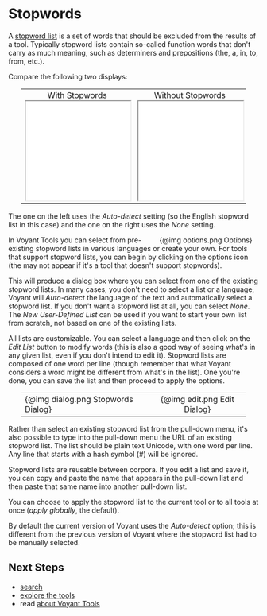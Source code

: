 # Stopwords

A [stopword list](https://en.wikipedia.org/wiki/Stop_words) is a set of words that should be excluded from the results of a tool. Typically stopword lists contain so-called function words that don't carry as much meaning, such as determiners and prepositions (the, a, in, to, from, etc.).

Compare the following two displays:

<table style="width: 90%; margin-left: auto; margin-right: auto;"><tr><td style="text-align: center;">With Stopwords<br /><iframe src="../tool/Cirrus/?useReferer=true" style="width: 100%; height: 200px; margin-left: auto; margin-right: auto;"></iframe></td><td style="text-align: center;">Without Stopwords<br /><iframe src="../tool/Cirrus/?useReferer=true&stopList=none" style="width: 100%; height: 200px; margin-left: auto; margin-right: auto;"></iframe></td></tr></table>

The one on the left uses the _Auto-detect_ setting (so the English stopword list in this case) and the one on the right uses the _None_ setting.

<div style="float: right; width: 200px;">{@img options.png Options}</div> In Voyant Tools you can select from pre-existing stopword lists in various languages or create your own. For tools that support stopword lists, you can begin by clicking on the options icon (the may not appear if it's a tool that doesn't support stopwords).

This will produce a dialog box where you can select from one of the existing stopword lists. In many cases, you don't need to select a list or a language, Voyant will _Auto-detect_ the language of the text and automatically select a stopword list. If you don't want a stopword list at all, you can select _None_. The _New User-Defined List_ can be used if you want to start your own list from scratch, not based on one of the existing lists.

All lists are customizable. You can select a language and then click on the _Edit List_ button to modify words (this is also a good way of seeing what's in any given list, even if you don't intend to edit it). Stopword lists are composed of one word per line (though remember that what Voyant considers a word might be different from what's in the list). One you're done, you can save the list and then proceed to apply the options.

<table style="width: 90%; margin-left: auto; margin-right: auto;"><tr><td><div style="max-width: 400px;">{@img dialog.png Stopwords Dialog}</div></td><td><div style="max-width: 250px; text-align: center;">{@img edit.png Edit Dialog}</div></td></tr></table>

Rather than select an existing stopword list from the pull-down menu, it's also possible to type into the pull-down menu the URL of an existing stopword list. The list should be plain text Unicode, with one word per line. Any line that starts with a hash symbol (#) will be ignored.

Stopword lists are reusable between corpora. If you edit a list and save it, you can copy and paste the name that appears in the pull-down list and then paste that same name into another pull-down list.

You can choose to apply the stopword list to the current tool or to all tools at once (_apply globally_, the default).

By default the current version of Voyant uses the _Auto-detect_ option; this is different from the previous version of Voyant where the stopword list had to be manually selected.

## Next Steps

* [search](#!/guide/search)
* [explore the tools](#!/guide/tools)
* read [about Voyant Tools](#!/guide/about)